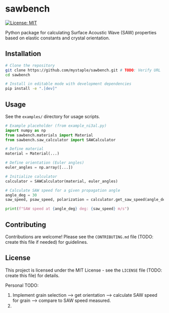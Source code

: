 # sawbench

[![License: MIT](https://img.shields.io/badge/License-MIT-yellow.svg)](https://opensource.org/licenses/MIT) <!-- TODO: Update license badge if needed -->

Python package for calculating Surface Acoustic Wave (SAW) properties based on elastic constants and crystal orientation.

## Installation

```bash
# Clone the repository
git clone https://github.com/mystaple/sawbench.git # TODO: Verify URL
cd sawbench

# Install in editable mode with development dependencies
pip install -e ".[dev]"
```

## Usage

See the `examples/` directory for usage scripts.

```python
# Example placeholder (from example_ni3al.py)
import numpy as np
from sawbench.materials import Material
from sawbench.saw_calculator import SAWCalculator

# Define material
material = Material(...)

# Define orientation (Euler angles)
euler_angles = np.array([...])

# Initialize calculator
calculator = SAWCalculator(material, euler_angles)

# Calculate SAW speed for a given propagation angle
angle_deg = 30
saw_speed, psaw_speed, polarization = calculator.get_saw_speed(angle_deg)

print(f"SAW speed at {angle_deg} deg: {saw_speed} m/s")
```

## Contributing

Contributions are welcome! Please see the `CONTRIBUTING.md` file (TODO: create this file if needed) for guidelines.

## License

This project is licensed under the MIT License - see the `LICENSE` file (TODO: create this file) for details.  



Personal TODO:
1. Implement grain selection --> get orientation --> calculate SAW speed for grain --> compare to SAW speed measured.
2. 